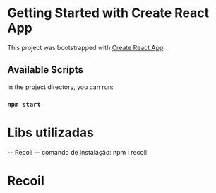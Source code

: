 # Getting Started with Create React App

This project was bootstrapped with [Create React App](https://github.com/facebook/create-react-app).

## Available Scripts

In the project directory, you can run:

### `npm start`

# Libs utilizadas

-- Recoil -- comando de instalação:  npm i recoil
# Recoil
